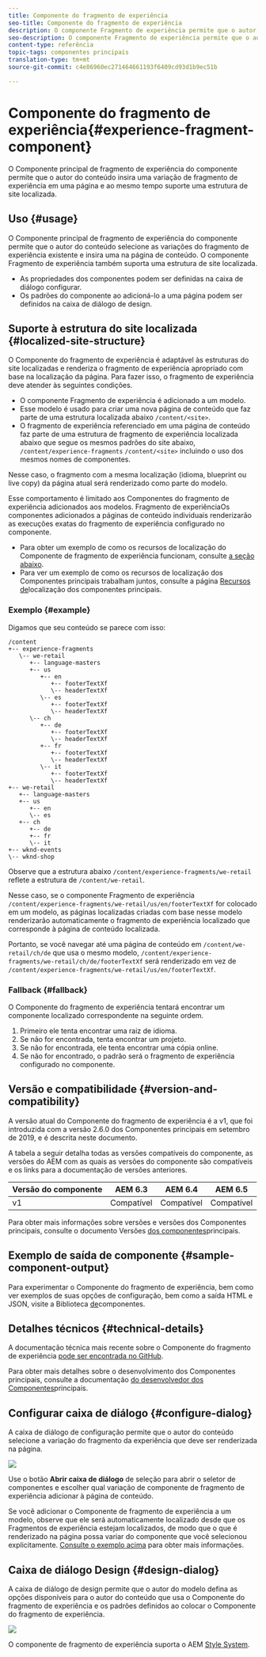 ```yaml
---
title: Componente do fragmento de experiência
seo-title: Componente do fragmento de experiência
description: O componente Fragmento de experiência permite que o autor do conteúdo adicione uma variação de fragmento de experiência a uma página.
seo-description: O componente Fragmento de experiência permite que o autor do conteúdo adicione uma variação de fragmento de experiência a uma página.
content-type: referência
topic-tags: componentes principais
translation-type: tm+mt
source-git-commit: c4e86960ec271464661193f6409cd93d1b9ec51b

---
```



# Componente do fragmento de experiência{#experience-fragment-component}

O Componente principal de fragmento de experiência do componente permite que o autor do conteúdo insira uma variação de fragmento de experiência em uma página e ao mesmo tempo suporte uma estrutura de site localizada.

## Uso {#usage}

O Componente principal de fragmento de experiência do componente permite que o autor do conteúdo selecione as variações do fragmento de experiência existente e insira uma na página de conteúdo. O componente Fragmento de experiência também suporta uma estrutura de site localizada.

* As propriedades dos componentes podem ser definidas na caixa de diálogo [](#configure-dialog)configurar.
* Os padrões do componente ao adicioná-lo a uma página podem ser definidos na caixa de diálogo [](#design-dialog)de design.

## Suporte à estrutura do site localizada {#localized-site-structure}

O Componente do fragmento de experiência é adaptável às estruturas do site localizadas e renderiza o fragmento de experiência apropriado com base na localização da página. Para fazer isso, o fragmento de experiência deve atender às seguintes condições.

* O componente Fragmento de experiência é adicionado a um modelo.
* Esse modelo é usado para criar uma nova página de conteúdo que faz parte de uma estrutura localizada abaixo `/content/<site>`.
* O fragmento de experiência referenciado em uma página de conteúdo faz parte de uma estrutura de fragmento de experiência localizada abaixo que segue os mesmos padrões do site abaixo, `/content/experience-fragments` `/content/<site>` incluindo o uso dos mesmos nomes de componentes.

Nesse caso, o fragmento com a mesma localização (idioma, blueprint ou live copy) da página atual será renderizado como parte do modelo.

Esse comportamento é limitado aos Componentes do fragmento de experiência adicionados aos modelos. Fragmento de experiênciaOs componentes adicionados a páginas de conteúdo individuais renderizarão as execuções exatas do fragmento de experiência configurado no componente.

* Para obter um exemplo de como os recursos de localização do Componente de fragmento de experiência funcionam, consulte [a seção abaixo](#example).
* Para ver um exemplo de como os recursos de localização dos Componentes principais trabalham juntos, consulte a página [Recursos de](localization.md)localização dos componentes principais.

### Exemplo {#example}

Digamos que seu conteúdo se parece com isso:

```
/content
+-- experience-fragments
   \-- we-retail
      +-- language-masters
      +-- us
         +-- en
            +-- footerTextXf
            \-- headerTextXf
         \-- es
            +-- footerTextXf
            \-- headerTextXf
      \-- ch
         +-- de
            +-- footerTextXf
            \-- headerTextXf
         +-- fr
            +-- footerTextXf
            \-- headerTextXf
         \-- it
            +-- footerTextXf
            \-- headerTextXf
+-- we-retail
   +-- language-masters
   +-- us
      +-- en
      \-- es
   +-- ch
      +-- de
      +-- fr
      \-- it
+-- wknd-events
\-- wknd-shop
```

Observe que a estrutura abaixo `/content/experience-fragments/we-retail` reflete a estrutura de `/content/we-retail`.

Nesse caso, se o componente Fragmento de experiência `/content/experience-fragments/we-retail/us/en/footerTextXf` for colocado em um modelo, as páginas localizadas criadas com base nesse modelo renderizarão automaticamente o fragmento de experiência localizado que corresponde à página de conteúdo localizada.

Portanto, se você navegar até uma página de conteúdo em `/content/we-retail/ch/de` que usa o mesmo modelo, `/content/experience-fragments/we-retail/ch/de/footerTextXf` será renderizado em vez de `/content/experience-fragments/we-retail/us/en/footerTextXf`.

### Fallback {#fallback}

O Componente do fragmento de experiência tentará encontrar um componente localizado correspondente na seguinte ordem.

1. Primeiro ele tenta encontrar uma raiz de idioma.
1. Se não for encontrada, tenta encontrar um projeto.
1. Se não for encontrada, ele tenta encontrar uma cópia online.
1. Se não for encontrado, o padrão será o fragmento de experiência configurado no componente.

## Versão e compatibilidade {#version-and-compatibility}

A versão atual do Componente do fragmento de experiência é a v1, que foi introduzida com a versão 2.6.0 dos Componentes principais em setembro de 2019, e é descrita neste documento.

A tabela a seguir detalha todas as versões compatíveis do componente, as versões do AEM com as quais as versões do componente são compatíveis e os links para a documentação de versões anteriores.

| Versão do componente | AEM 6.3 | AEM 6.4 | AEM 6.5 |
|--- |--- |--- |---|
| v1 | Compatível | Compatível | Compatível |

Para obter mais informações sobre versões e versões dos Componentes principais, consulte o documento Versões [dos componentes](versions.md)principais.

## Exemplo de saída de componente {#sample-component-output}

Para experimentar o Componente do fragmento de experiência, bem como ver exemplos de suas opções de configuração, bem como a saída HTML e JSON, visite a Biblioteca [de](http://opensource.adobe.com/aem-core-wcm-components/library/experience-fragment.html)componentes.

## Detalhes técnicos {#technical-details}

A documentação técnica mais recente sobre o Componente do fragmento de experiência [pode ser encontrada no GitHub](https://github.com/adobe/aem-core-wcm-components/tree/master/content/src/content/jcr_root/apps/core/wcm/components/experience-fragment/v1/experience-fragment).

Para obter mais detalhes sobre o desenvolvimento dos Componentes principais, consulte a documentação [do desenvolvedor dos Componentes](developing.md)principais.

## Configurar caixa de diálogo {#configure-dialog}

A caixa de diálogo de configuração permite que o autor do conteúdo selecione a variação do fragmento da experiência que deve ser renderizada na página.

![](assets/screen-shot-2019-08-23-10.49.21.png)

Use o botão **Abrir caixa de diálogo** de seleção para abrir o seletor de componentes e escolher qual variação de componente de fragmento de experiência adicionar à página de conteúdo.

Se você adicionar o Componente de fragmento de experiência a um modelo, observe que ele será automaticamente localizado desde que os Fragmentos de experiência estejam localizados, de modo que o que é renderizado na página possa variar do componente que você selecionou explicitamente. [Consulte o exemplo acima](#example) para obter mais informações.

## Caixa de diálogo Design {#design-dialog}

A caixa de diálogo de design permite que o autor do modelo defina as opções disponíveis para o autor do conteúdo que usa o Componente do fragmento de experiência e os padrões definidos ao colocar o Componente do fragmento de experiência.

![](assets/screen-shot-2019-08-23-10.48.36.png)

O componente de fragmento de experiência suporta o AEM [Style System](authoring.md#component-styling).
